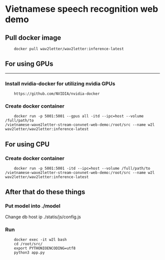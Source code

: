 # Vietnamese speech recognition web demo

## Pull docker image
```
    docker pull wav2letter/wav2letter:inference-latest
```
## For using GPUs
---
### Install nvidia-docker for utilizing nvidia GPUs
```
    https://github.com/NVIDIA/nvidia-docker
```
### Create docker container
```
    docker run -p 5001:5001 --gpus all -itd --ipc=host --volume /full/path/to
/vietnamese-wave2letter-stream-convnet-web-demo:/root/src --name w2l wav2letter/wav2letter:inference-latest
```
## For using CPU
### Create docker container
```
    docker run -p 5001:5001 -itd --ipc=host --volume /full/path/to
/vietnamese-wave2letter-stream-convnet-web-demo:/root/src --name w2l wav2letter/wav2letter:inference-latest
```
## After that do these things
### Put model into ./model
Change db host ip ./statis/js/config.js
### Run
```
    docker exec -it w2l bash
    cd /root/src/
    export PYTHONIOENCODING=utf8
    python3 app.py
```